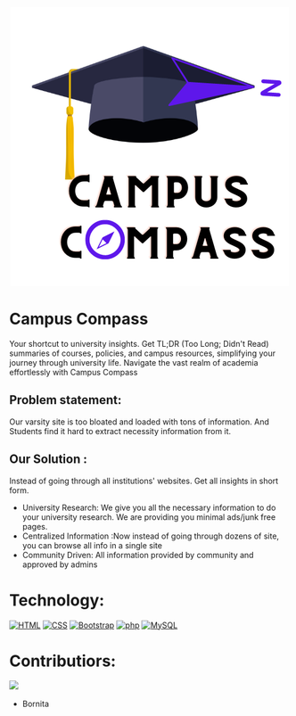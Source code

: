<div align="center"> <img src="logo.png"></div>

# Campus Compass 

Your shortcut to university insights. Get TL;DR (Too Long; Didn't Read) summaries of courses, policies, and campus resources, simplifying your journey through university life. Navigate the vast realm of academia effortlessly with Campus Compass

## Problem statement: 

Our varsity site is too bloated and loaded with tons of information. And Students find it hard to extract necessity information from it. 

## Our Solution : 

Instead of going through all institutions' websites. Get all insights in short form. 

- University Research: We give you all the necessary information to do your university research. We are providing you minimal ads/junk free pages.   
- Centralized Information :Now instead of going through dozens of site, you can browse all info in a single site
- Community Driven: All information provided by community and approved by admins

#  Technology:
  <a href="https://github.com/search?q=user%3ADenverCoder1+language%3Ahtml"><img alt="HTML" src="https://img.shields.io/badge/HTML-E34F26.svg?logo=html5&logoColor=white"></a>
    <a href="https://github.com/search?q=user%3ADenverCoder1+language%3Acss"><img alt="CSS" src="https://img.shields.io/badge/CSS-1572B6.svg?logo=css3&logoColor=white"></a>
 <a href="#"><img alt="Bootstrap" src="https://img.shields.io/badge/Bootstrap-7952B3.svg?logo=bootstrap&logoColor=white"></a>
 <a href="#"><img alt="php" src="https://img.shields.io/badge/php-7992B3.svg?logo=php&logoColor=white"></a>
  <a href="#"><img alt="MySQL" src="https://img.shields.io/badge/mysql-FFF0000.svg?logo=mysql&logoColor=white"></a>


# Contributiors:
<a href="https://github.com/progtheta/CampusCompass/graphs/contributors">
  <img src="https://contrib.rocks/image?repo=progtheta/CampusCompass" />
</a>


- Bornita